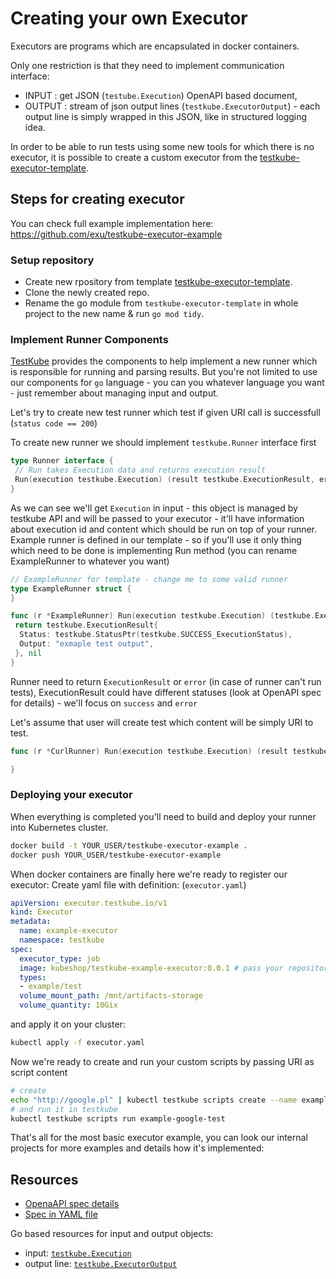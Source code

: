 # Creating your own Executor

Executors are programs which are encapsulated in docker containers.

Only one restriction is that they need to implement communication interface:

- INPUT : get JSON (`testube.Execution`) OpenAPI based document,
- OUTPUT : stream of json output lines (`testkube.ExecutorOutput`) - each output line is simply wrapped in this JSON, like in structured logging idea.

In order to be able to run tests using some new tools for which there is no executor, it is possible to create a custom executor from the [testkube-executor-template](https://github.com/kubeshop/testkube-executor-template).

## Steps for creating executor

You can check full example implementation here: <https://github.com/exu/testkube-executor-example>

### Setup repository

- Create new rpository from template [testkube-executor-template](https://github.com/kubeshop/testkube-executor-template).
- Clone the newly created repo.
- Rename the go module from `testkube-executor-template` in whole project to the new name & run `go mod tidy`.

### Implement Runner Components

[TestKube](https://github.com/kubeshop/testkube) provides the components to help implement a new runner which is responsible for running and parsing results. But you're not limited to use our components for `go` language - you can you whatever language you want - just remember about managing input and output.

Let's try to create new test runner which test if given URI call is successfull (`status code == 200`)

To create new runner we should implement `testkube.Runner` interface first

```go
type Runner interface {
 // Run takes Execution data and returns execution result
 Run(execution testkube.Execution) (result testkube.ExecutionResult, err error)
}
```

As we can see we'll get `Execution` in input - this object is managed by testkube API and will be passed
to your executor - it'll have information about execution id and content which should be run on top of your runner. Example runner is defined in our template - so if you'll use it only thing which need to be done is implementing Run method (you can rename ExampleRunner to whatever you want)

```go
// ExampleRunner for template - change me to some valid runner
type ExampleRunner struct {
}

func (r *ExampleRunner) Run(execution testkube.Execution) (testkube.ExecutionResult, error) {
 return testkube.ExecutionResult{
  Status: testkube.StatusPtr(testkube.SUCCESS_ExecutionStatus),
  Output: "exmaple test output",
 }, nil
}
```

Runner need to return `ExecutionResult` or `error` (in case of runner can't run tests), ExecutionResult
could have different statuses (look at OpenAPI spec for details) - we'll focus on `success` and `error`

Let's assume that user will create test which content will be simply URI to test.

```go
func (r *CurlRunner) Run(execution testkube.Execution) (result testkube.ExecutionResult, err error) {

}
```

### Deploying your executor

When everything is completed you'll need to build and deploy your runner into Kubernetes cluster.

```sh
docker build -t YOUR_USER/testkube-executor-example . 
docker push YOUR_USER/testkube-executor-example
```

When docker containers are finally here we're ready to register our executor:
Create yaml file with definition: (`executor.yaml`)

```yaml
apiVersion: executor.testkube.io/v1
kind: Executor
metadata:
  name: example-executor
  namespace: testkube
spec:
  executor_type: job
  image: kubeshop/testkube-example-executor:0.0.1 # pass your repository and tag
  types:
  - example/test
  volume_mount_path: /mnt/artifacts-storage
  volume_quantity: 10Gix
```

and apply it on your cluster:

```sh
kubectl apply -f executor.yaml
```

Now we're ready to create and run your custom scripts by passing URI as script content

```sh
# create 
echo "http://google.pl" | kubectl testkube scripts create --name example-google-test --type example/test 
# and run it in testkube
kubectl testkube scripts run example-google-test
```

That's all for the most basic executor example, you can look our internal projects for more examples
and details how it's implemented:

## Resources


- [OpenaAPI spec details](https://kubeshop.github.io/testkube/openapi/)
- [Spec in YAML file](https://raw.githubusercontent.com/kubeshop/testkube/main/api/v1/testkube.yaml)

Go based resources for input and output objects:

- input: [`testkube.Execution`](https://github.com/kubeshop/testkube/blob/main/pkg/api/v1/testkube/model_execution.go)
- output line: [`testkube.ExecutorOutput`](https://github.com/kubeshop/testkube/blob/main/pkg/api/v1/testkube/model_executor_output.go)
